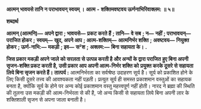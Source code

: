  **आत्मन् भावयसे तानि न पराभावयन् स्वयम् ।** **आत्म** **-** **शक्तिमवष्टवय ऊर्णनाभिरिवाक्लम: ॥ ५॥** 

**शब्दार्थ** 

**आत्मन् (आत्मनि)—** **अपने द्वारा** **; भावयसे—** **प्रकट करते हैं** **; तानि—** **वे सब** **; न—** **नहीं** **; पराभावयन्—** **पराजित होकर** **;** **स्वयम्—** **खुद, अपने आप** **; आत्म-शक्तिम्—** **आत्मनिर्भर शक्ति** **; अवष्टवय—** **नियुक्त होकर** **; ऊर्ण-नाभि:—** **मकड़ी** **; इव—** **स²श** **;** **अक्लम:—** **बिना सहायता के।** **.** 

**जिस प्रकार मकड़ी अपने जाले को सरलता से उत्पन्न करती है और अन्यों के द्वारा पराजित** **हुए बिना अपनी सृजन-शक्ति प्रकट करती है, उसी प्रकार आप अपनी आत्म-निर्भर शक्ति को** **प्रयुक्त करके दूसरे से सहायता लिये बिना सृजन करते हैं।** **तात्पर्य :** आत्मनिर्भरता का सर्वश्रेष्ठ उदाहरण सूर्य है। सूर्य को प्रकाशित होने के लिए किसी दूसरे तत्त्व की आवश्यकता नहीं पड़ती। प्रत्युत सूर्य ही समस्त प्रकाशमान वस्तुओं का सहायक बनता है, क्योंकि सूर्य के होने पर अन्य कोई प्रकाशमान वस्तु महत्त्वपूर्ण नहीं होती। नारद ने ब्रह्मा की स्थिति की तुलना उस मकड़ी की आत्म-निर्भरता से की है, जो अन्य किसी से सहायता लिये बिना अपनी लार के शक्तिशाली सृजन से अपना जाला बनाती है। 